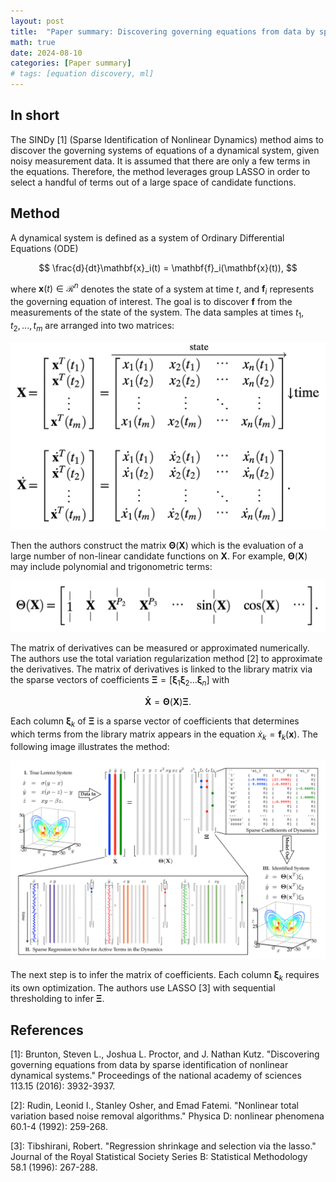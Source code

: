 ```yaml
---
layout: post
title:  "Paper summary: Discovering governing equations from data by sparse identification of nonlinear dynamical systems, PNAS, 2016"
math: true
date: 2024-08-10
categories: [Paper summary]
# tags: [equation discovery, ml]
---
```


## In short

The SINDy [1] (Sparse Identification of Nonlinear Dynamics) method aims to discover the governing systems of equations of a dynamical system, given noisy measurement data. It is assumed that there are only a few terms in the equations. Therefore, the method leverages group LASSO in order to select a handful of terms out of a large space of candidate functions.

## Method

A dynamical system is defined as a system of Ordinary Differential Equations (ODE)

$$
\frac{d}{dt}\mathbf{x}_i(t) = \mathbf{f}_i(\mathbf{x}(t)),
$$

where $\mathbf{x}(t) \in \mathcal{R}^n$ denotes the state of a system at time $t$, and $\mathbf{f}_i$ represents the governing equation of interest. The goal is to discover $\mathbf{f}$ from the measurements of the state of the system. The data samples at times $t_1, t_2, ..., t_m$ are arranged into two matrices:

![](/assets/fig-sindy/data-matrix.png)

Then the authors construct the matrix $\mathbf{\Theta}(\mathbf{X})$ which is the evaluation of a large number of non-linear candidate functions on $\mathbf{X}$. For example, $\mathbf{\Theta}(\mathbf{X})$ may include polynomial and trigonometric terms:

![](/assets/fig-sindy/theta-x.png)

The matrix of derivatives can be measured or approximated numerically. The authors use the total variation regularization method [2] to approximate the derivatives. The matrix of derivatives is linked to the library matrix via the sparse vectors of coefficients $\mathbf{\Xi} = [\mathbf{\xi}_1 \mathbf{\xi}_2 ... \mathbf{\xi}_n]$ with

$$
\mathbf{\dot{X}} = \mathbf{\Theta}(\mathbf{X})\mathbf{\Xi}.
$$

Each column $\mathbf{\xi}_k$ of $\mathbf{\Xi}$ is a sparse vector of coefficients that determines which terms from the library matrix appears in the equation $\dot{x}_k = \mathbf{f}_k(\mathbf{x})$. The following image illustrates the method:

![](/assets/fig-sindy/sindy.png)

The next step is to infer the matrix of coefficients. Each column $\mathbf{\xi}_k$ requires its own optimization. The authors use LASSO [3] with sequential thresholding to infer $\mathbf{\Xi}$. 

## References 

[1]: Brunton, Steven L., Joshua L. Proctor, and J. Nathan Kutz. "Discovering governing equations from data by sparse identification of nonlinear dynamical systems." Proceedings of the national academy of sciences 113.15 (2016): 3932-3937.

[2]: Rudin, Leonid I., Stanley Osher, and Emad Fatemi. "Nonlinear total variation based noise removal algorithms." Physica D: nonlinear phenomena 60.1-4 (1992): 259-268.

[3]: Tibshirani, Robert. "Regression shrinkage and selection via the lasso." Journal of the Royal Statistical Society Series B: Statistical Methodology 58.1 (1996): 267-288.